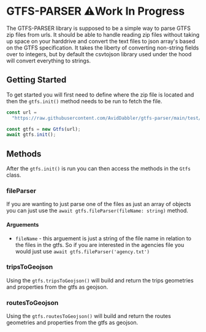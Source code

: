 # GTFS-PARSER ⚠️Work In Progress

The GTFS-PARSER library is
supposed to be a simple way to parse GTFS zip files from urls.
It should be able to handle reading zip files without taking
up space on your harddrive and convert the text files to
json array's based on the GTFS specification. It takes
the liberty of converting non-string fields over to integers,
but by default the csvtojson library used under the hood will
convert everything to strings.

## Getting Started

To get started you will first need to define where the zip file is
located and then the `gtfs.init()` method needs to be run to fetch the file.

```javascript
const url =
  "https://raw.githubusercontent.com/AvidDabbler/gtfs-parser/main/test/pts_google_transit.zip";

const gtfs = new Gtfs(url);
await gtfs.init();
```

## Methods

After the `gtfs.init()` is run you can then access the methods in the `Gtfs` class.

### fileParser

If you are wanting to just parse one of the files as just an
array of objects you can just use the `await gtfs.fileParser(fileName: string)` method.

#### Arguements

- `fileName` - this arguement is just a string of the file name in relation
  to the files in the gtfs.
  So if you are interested in the agencies file you would just use `await gtfs.fileParser('agency.txt')`

### tripsToGeojson

Using the `gtfs.tripsToGeojson()` will build and return the trips
geometries and properties from the gtfs as geojson.

### routesToGeojson

Using the `gtfs.routesToGeojson()` will build and return the
routes geometries and properties from the gtfs as geojson.
